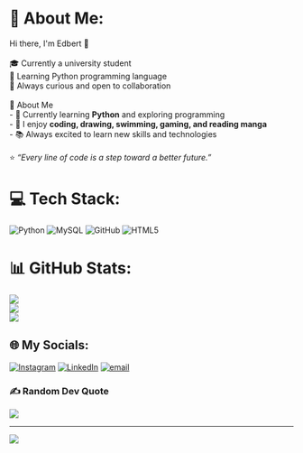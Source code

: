 # 💫 About Me:
Hi there, I'm Edbert 👋  <br><br>🎓 Currently a university student  <br>🐍 Learning Python programming language <br>🚀 Always curious and open to collaboration  <br><br>👤 About Me  <br>- 🌱 Currently learning **Python** and exploring programming  <br>- 🎨 I enjoy **coding, drawing, swimming, gaming, and reading manga**  <br>- 📚 Always excited to learn new skills and technologies <br><br>⭐️ *“Every line of code is a step toward a better future.”*  


# 💻 Tech Stack:
![Python](https://img.shields.io/badge/python-3670A0?style=for-the-badge&logo=python&logoColor=ffdd54) ![MySQL](https://img.shields.io/badge/mysql-4479A1.svg?style=for-the-badge&logo=mysql&logoColor=white) ![GitHub](https://img.shields.io/badge/github-%23121011.svg?style=for-the-badge&logo=github&logoColor=white) ![HTML5](https://img.shields.io/badge/html5-%23E34F26.svg?style=for-the-badge&logo=html5&logoColor=white)

# 📊 GitHub Stats:
![](https://github-readme-stats.vercel.app/api?username=Solynixx&theme=dark&hide_border=false&include_all_commits=false&count_private=false)<br/>
![](https://nirzak-streak-stats.vercel.app/?user=Solynixx&theme=dark&hide_border=false)<br/>
![](https://github-readme-stats.vercel.app/api/top-langs/?username=Solynixx&theme=dark&hide_border=false&include_all_commits=false&count_private=false&layout=compact)
## 🌐 My Socials:
[![Instagram](https://img.shields.io/badge/Instagram-%23E4405F.svg?logo=Instagram&logoColor=white)](https://instagram.com/https://www.instagram.com/ec.bert/) [![LinkedIn](https://img.shields.io/badge/LinkedIn-%230077B5.svg?logo=linkedin&logoColor=white)](https://linkedin.com/in/https://www.linkedin.com/in/edbert-chandra-802727326/) [![email](https://img.shields.io/badge/Email-D14836?logo=gmail&logoColor=white)](mailto:edbertchandra2017@gmail.com) 

### ✍️ Random Dev Quote
![](https://quotes-github-readme.vercel.app/api?type=horizontal&theme=radical)

---
[![](https://visitcount.itsvg.in/api?id=Solynixx&icon=0&color=1)](https://visitcount.itsvg.in)

<!-- Proudly created with GPRM ( https://gprm.itsvg.in ) -->
